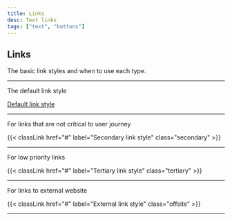 ```yaml
---
title: Links
desc: Text links
tags: ["text", "buttons"]
---
```

## Links

The basic link styles and when to use each type.

-------

The default link style

[Default link style](#)

-------

For links that are not critical to user journey

{{< classLink href="#" label="Secondary link style" class="secondary" >}}

-------

For low priority links 

{{< classLink href="#" label="Tertiary link style" class="tertiary" >}}

-------

For links to external website

{{< classLink href="#" label="External link style" class="offsite" >}}

-------
